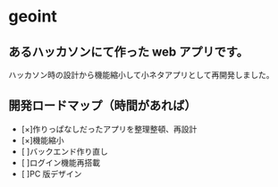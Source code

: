 # geoint

## あるハッカソンにて作った web アプリです。

ハッカソン時の設計から機能縮小して小ネタアプリとして再開発しました。

## 開発ロードマップ（時間があれば）

- [×]作りっぱなしだったアプリを整理整頓、再設計
- [×]機能縮小
- [ ]バックエンド作り直し
- [ ]ログイン機能再搭載
- [ ]PC 版デザイン
